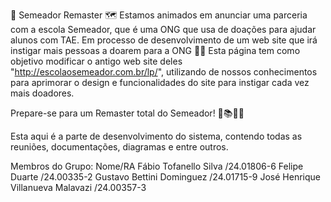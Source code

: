 🥦 Semeador Remaster 🗺️
Estamos animados em anunciar uma parceria com a escola Semeador, que é uma ONG que usa de doações para ajudar alunos com TAE.
Em processo de desenvolvimento de um web site que irá instigar mais pessoas a doarem para a ONG  🍔🔬
Esta página tem como objetivo modificar o antigo web site deles "http://escolaosemeador.com.br/lp/", utilizando de nossos conhecimentos para aprimorar o design e funcionalidades do site para instigar cada vez mais doadores.

Prepare-se para um Remaster total do Semeador! 🚀📚👩‍🔬

Esta aqui é a parte de desenvolvimento do sistema, contendo todas as reuniões, documentações, diagramas e entre outros.

Membros do Grupo:
Nome/RA
Fábio Tofanello Silva /24.01806-6
Felipe Duarte /24.00335-2
Gustavo Bettini Dominguez /24.01715-9
José Henrique Villanueva Malavazi /24.00357-3
